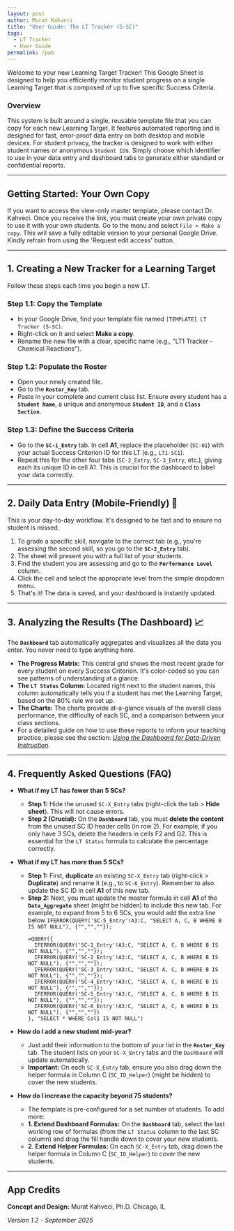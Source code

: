 ```yaml
---
layout: post
author: Murat Kahveci
title: "User Guide: The LT Tracker (5-SC)"
tags:
  - LT Tracker
  - User Guide
permalink: /pab
---
```


Welcome to your new Learning Target Tracker! This Google Sheet is designed to help you efficiently monitor student progress on a single Learning Target that is composed of up to five specific Success Criteria.

### Overview
This system is built around a single, reusable template file that you can copy for each new Learning Target. It features automated reporting and is designed for fast, error-proof data entry on both desktop and mobile devices. For student privacy, the tracker is designed to work with either student names or anonymous `Student ID`s. Simply choose which identifier to use in your data entry and dashboard tabs to generate either standard or confidential reports.

---

## Getting Started: Your Own Copy

If you want to access the view-only master template, please contact Dr. Kahveci. Once you receive the link, you must create your own private copy to use it with your own students. Go to the menu and select `File > Make a copy`. This will save a fully editable version to your personal Google Drive. Kindly refrain from using the 'Request edit access' button.

---

## 1. Creating a New Tracker for a Learning Target

Follow these steps each time you begin a new LT.

### Step 1.1: Copy the Template
* In your Google Drive, find your template file named `[TEMPLATE] LT Tracker (5-SC)`.
* Right-click on it and select **Make a copy**.
* Rename the new file with a clear, specific name (e.g., "LT1 Tracker - Chemical Reactions").

### Step 1.2: Populate the Roster
* Open your newly created file.
* Go to the **`Roster_Key`** tab.
* Paste in your complete and current class list. Ensure every student has a **`Student Name`**, a unique and anonymous **`Student ID`**, and a **`Class Section`**.

### Step 1.3: Define the Success Criteria
* Go to the **`SC-1_Entry`** tab. In cell **A1**, replace the placeholder (`SC-01`) with your actual Success Criterion ID for this LT (e.g., `LT1-SC1`).
* Repeat this for the other four tabs (`SC-2_Entry`, `SC-3_Entry`, etc.), giving each its unique ID in cell A1. This is crucial for the dashboard to label your data correctly.

---

## 2. Daily Data Entry (Mobile-Friendly) 📱

This is your day-to-day workflow. It's designed to be fast and to ensure no student is missed.

1.  To grade a specific skill, navigate to the correct tab (e.g., you're assessing the second skill, so you go to the **`SC-2_Entry`** tab).
2.  The sheet will present you with a full list of your students.
3.  Find the student you are assessing and go to the **`Performance Level`** column.
4.  Click the cell and select the appropriate level from the simple dropdown menu.
5.  That's it! The data is saved, and your dashboard is instantly updated.

---

## 3. Analyzing the Results (The Dashboard) 📈

The **`Dashboard`** tab automatically aggregates and visualizes all the data you enter. You never need to type anything here.

* **The Progress Matrix:** This central grid shows the most recent grade for every student on every Success Criterion. It's color-coded so you can see patterns of understanding at a glance.
* **The `LT Status` Column:** Located right next to the student names, this column automatically tells you if a student has met the Learning Target, based on the 80% rule we set up.
* **The Charts:** The charts provide at-a-glance visuals of the overall class performance, the difficulty of each SC, and a comparison between your class sections.
* For a detailed guide on how to use these reports to inform your teaching practice, please see the section: [*Using the Dashboard for Data-Driven Instruction*](/jpq).

---

## 4. Frequently Asked Questions (FAQ)

* **What if my LT has fewer than 5 SCs?**
  * **Step 1:** Hide the unused `SC-X_Entry` tabs (right-click the tab > **Hide sheet**). This will not cause errors.
  * **Step 2 (Crucial):** On the **`Dashboard`** tab, you must **delete the content** from the unused SC ID header cells (in row 2). For example, if you only have 3 SCs, delete the headers in cells F2 and G2. This is essential for the `LT Status` formula to calculate the percentage correctly.

* **What if my LT has *more* than 5 SCs?**
  * **Step 1:** First, **duplicate** an existing `SC-X_Entry` tab (right-click > **Duplicate**) and rename it (e.g., to `SC-6_Entry`). Remember to also update the SC ID in cell **A1** of this new tab.
  * **Step 2:** Next, you must update the master formula in cell **A1** of the **`Data_Aggregate`** sheet (might be hidden) to include this new tab. For example, to expand from 5 to 6 SCs, you would add the extra line below `IFERROR(QUERY('SC-5_Entry'!A3:C, "SELECT A, C, B WHERE B IS NOT NULL"), {"","",""});`
      ```excel
      =QUERY({
        IFERROR(QUERY('SC-1_Entry'!A3:C, "SELECT A, C, B WHERE B IS NOT NULL"), {"","",""});
        IFERROR(QUERY('SC-2_Entry'!A3:C, "SELECT A, C, B WHERE B IS NOT NULL"), {"","",""});
        IFERROR(QUERY('SC-3_Entry'!A3:C, "SELECT A, C, B WHERE B IS NOT NULL"), {"","",""});
        IFERROR(QUERY('SC-4_Entry'!A3:C, "SELECT A, C, B WHERE B IS NOT NULL"), {"","",""});
        IFERROR(QUERY('SC-5_Entry'!A3:C, "SELECT A, C, B WHERE B IS NOT NULL"), {"","",""});
        IFERROR(QUERY('SC-6_Entry'!A3:C, "SELECT A, C, B WHERE B IS NOT NULL"), {"","",""})
      }, "SELECT * WHERE Col1 IS NOT NULL")
      ```

* **How do I add a new student mid-year?**
  * Just add their information to the bottom of your list in the **`Roster_Key`** tab. The student lists on your `SC-X_Entry` tabs and the `Dashboard` will update automatically.
  * **Important:** On each `SC-X_Entry` tab, ensure you also drag down the helper formula in Column C (`SC_ID_Helper`) (might be hidden) to cover the new students.

* **How do I increase the capacity beyond 75 students?**
  * The template is pre-configured for a set number of students. To add more:
  * **1. Extend Dashboard Formulas:** On the **`Dashboard`** tab, select the last working row of formulas (from the `LT Status` column to the last SC column) and drag the fill handle down to cover your new students.
  * **2. Extend Helper Formulas:** On each `SC-X_Entry` tab, drag down the helper formula in Column C (`SC_ID_Helper`) to cover the new students.

---

## App Credits

**Concept and Design:**
Murat Kahveci, Ph.D.
Chicago, IL

*Version 1.2 - September 2025*
